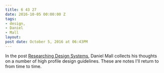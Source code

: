 ```yaml
---
title: 6 43 27
date: 2016-10-05 00:00:00 Z
tags:
- design,
- Daniel
- Mall
layout: 
post date: October 5, 2016 at 06:43PM
---
```


In the post [Researching Design Systems](http://danielmall.com/articles/researching-design-systems/), Daniel Mall collects his thoughts on a number of high profile design guidelines. These are notes I'll return to from time to time.
 
